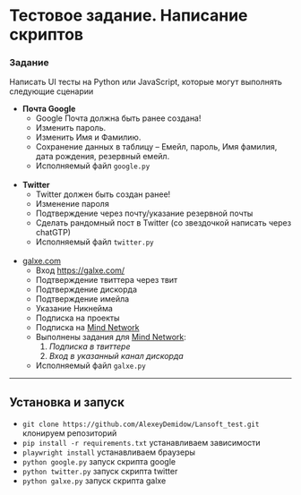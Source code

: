 # Тестовое задание. Написание скриптов

### Задание

Написать UI тесты на Python или  JavaScript, которые могут выполнять следующие сценарии

- **Почта Google**
    - Google Почта должна быть ранее создана!
    - Изменить пароль.
    - Изменить  Имя и Фамилию.
    - Сохранение данных в таблицу – Емейл, пароль, Имя фамилия, дата рождения, резервный емейл.
    - Исполняемый файл ```google.py```
  <br><br>
- **Twitter**
    - Twitter должен быть создан ранее!
    - Изменение пароля
    - Подтверждение через почту/указание резервной почты
    - Сделать рандомный пост в Twitter (со звездочкой написать через chatGTP)
    - Исполняемый файл ```twitter.py```
<br><br>
- [galxe.com](http://galxe.com/)
    - Вход https://galxe.com/
    - Подтверждение твиттера через твит
    - Подтверждение дискорда
    - Подтверждение имейла
    - Указание Никнейма
    - Подписка на проекты
    - Подписка на [Mind Network](https://galxe.com/MindNetwork/campaign/GCBv2t4Y26)
    - Выполнены задания для [Mind Network](https://galxe.com/MindNetwork/campaign/GCBv2t4Y26):
      1. *Подписка в твиттере*
      2. *Вход в указанный канал дискорда*
    - Исполняемый файл ```galxe.py```

---

## Установка и запуск

- ```git clone https://github.com/AlexeyDemidow/Lansoft_test.git``` клонируем репозиторий
- ```pip install -r requirements.txt``` устанавливаем зависимости
- ```playwright install``` устанавливаем браузеры
- ```python google.py``` запуск скрипта google
- ```python twitter.py``` запуск скрипта twitter
- ```python galxe.py``` запуск скрипта galxe